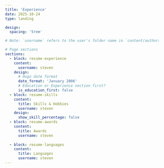 ```yaml
---
title: 'Experience'
date: 2025-10-24
type: landing

design:
  spacing: '5rem'

# Note: `username` refers to the user's folder name in `content/authors/`

# Page sections
sections:
  - block: resume-experience
    content:
      username: steven
    design:
      # Hugo date format
      date_format: 'January 2006'
      # Education or Experience section first?
      is_education_first: false
  - block: resume-skills
    content:
      title: Skills & Hobbies
      username: steven
    design:
      show_skill_percentage: false
  - block: resume-awards
    content:
      title: Awards
      username: steven
      
  - block: resume-languages
    content:
      title: Languages
      username: steven
---
```

